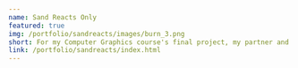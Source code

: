 ```yaml
---
name: Sand Reacts Only
featured: true
img: /portfolio/sandreacts/images/burn_3.png
short: For my Computer Graphics course's final project, my partner and I created a 2D interactive particle sandbox, modeled after popular online falling sand/powder games. Our simulation includes a number of different types of particles (called 'elements') that have unique properties and interact with each other in a variety of ways. The goal of our project was not to create a highly (visually or physically) accurate simulation, but rather to create something with a lot of variety, fast (realtime interactive), interesting to watch, and most importantly, fun to play with. 
link: /portfolio/sandreacts/index.html
---
```


